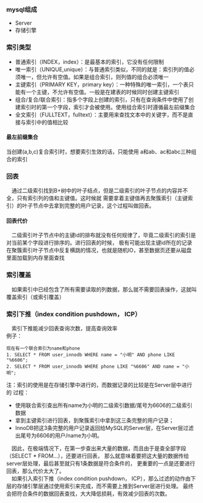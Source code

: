 ### mysql组成
- Server
- 存储引擎
### 索引类型
- 普通索引（INDEX，index）：是最基本的索引，它没有任何限制
- 唯一索引（UNIQUE,unique）：与普通索引类似，不同的就是：索引列的值必须唯一，但允许有空值。如果是组合索引，则列值的组合必须唯一
- 主键索引（PRIMARY KEY，primary key）：一种特殊的唯一索引，一个表只能有一个主键，不允许有空值。一般是在建表的时候同时创建主键索引
- 组合/复合/联合索引：指多个字段上创建的索引，只有在查询条件中使用了创建索引时的第一个字段，索引才会被使用。使用组合索引时遵循最左前缀集合
- 全文索引（FULLTEXT，fulltext）：主要用来查找文本中的关键字，而不是直接与索引中的值相比较

#### 最左前缀集合
当创建(a,b,c)复合索引时，想要索引生效的话，只能使用 a和ab、ac和abc三种组合的索引

### 回表
&ensp;&ensp;通过二级索引找到B+树中的叶子结点，但是二级索引的叶子节点的内容并不全，只有索引列的值和主键值。这时候就
需要拿着主键值再去聚簇索引（主键索引）的叶子节点中去拿到完整的用户记录，这个过程叫做回表。
#### 回表代价
&ensp;&ensp;二级索引叶子节点中的主键id的排布就没有任何规律了，毕竟二级索引的索引是对当前某个字段进行排序的。进行回表的时候，
极有可能出现主键id所在的记录在聚簇索引叶子节点中反复横跳的情况，也就是随机IO，甚至数据页还要从磁盘里面加载到内存里面查找

### 索引覆盖
&ensp;&ensp;如果索引中已经包含了所有需要读取的列数据，那么就不需要回表操作，这就叫覆盖索引（或索引覆盖）

### 索引下推（index condition pushdown， ICP）
&ensp;&ensp;索引下推能减少回表查询次数，提高查询效率  
例子：
```mysql
现在有一个联合索引为name和phone
1. SELECT * FROM user_innodb WHERE name = "小明" AND phone LIKE "%6606";
2. SELECT * FROM user_innodb WHERE phone LIKE "%6606" AND name = "小明";
```
注：索引的使用是在存储引擎中进行的，而数据记录的比较是在Server层中进行的
过程：
- 使用联合索引查出所有name为小明的二级索引数据/尾号为6606的二级索引数据
- 拿到主键索引进行回表，到聚簇索引中拿到这三条完整的用户记录；
- InnoDB把这3条完整的用户记录返回给MySQL的Server层，在Server层过滤出尾号为6606的用户/name为小明。

&ensp;&ensp;因此，在极端情况下，在第一步查出来大量的数据，而且由于是查全部字段（SELECT * FROM...），还要进行回表，
那么就意味着要把这大量的数据传给server层处理，最后甚至就只有1条数据是符合条件的，
更重要的一点是还要进行回表，那么代价太大了。  
&ensp;&ensp;如果引入索引下推（index condition pushdown， ICP），那么过滤的动作由下层的存储引擎层通过使用索引来完成，而不需要上推到Server层进行处理。
最终会把符合条件的数据回表查找，大大降低损耗，有效减少回表的次数。